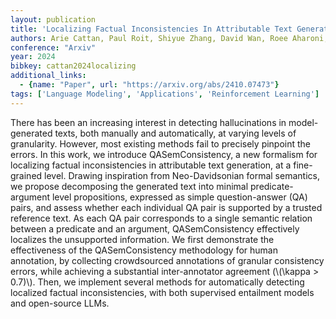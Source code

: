 ```yaml
---
layout: publication
title: 'Localizing Factual Inconsistencies In Attributable Text Generation'
authors: Arie Cattan, Paul Roit, Shiyue Zhang, David Wan, Roee Aharoni, Idan Szpektor, Mohit Bansal, Ido Dagan
conference: "Arxiv"
year: 2024
bibkey: cattan2024localizing
additional_links:
  - {name: "Paper", url: "https://arxiv.org/abs/2410.07473"}
tags: ['Language Modeling', 'Applications', 'Reinforcement Learning']
---
```

There has been an increasing interest in detecting hallucinations in
model-generated texts, both manually and automatically, at varying levels of
granularity. However, most existing methods fail to precisely pinpoint the
errors. In this work, we introduce QASemConsistency, a new formalism for
localizing factual inconsistencies in attributable text generation, at a
fine-grained level. Drawing inspiration from Neo-Davidsonian formal semantics,
we propose decomposing the generated text into minimal predicate-argument level
propositions, expressed as simple question-answer (QA) pairs, and assess
whether each individual QA pair is supported by a trusted reference text. As
each QA pair corresponds to a single semantic relation between a predicate and
an argument, QASemConsistency effectively localizes the unsupported
information. We first demonstrate the effectiveness of the QASemConsistency
methodology for human annotation, by collecting crowdsourced annotations of
granular consistency errors, while achieving a substantial inter-annotator
agreement (\\(\kappa > 0.7)\\). Then, we implement several methods for
automatically detecting localized factual inconsistencies, with both supervised
entailment models and open-source LLMs.
